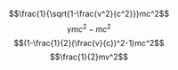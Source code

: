$$\frac{1}{\sqrt{1-\frac{v^2}{c^2}}}mc^2$$
$$γmc^2-mc^2$$
$$(1-\frac{1}{2}(\frac{v}{c})^2-1)mc^2$$
$$\frac{1}{2}mv^2$$
